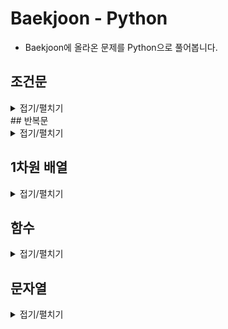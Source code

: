 # Baekjoon - Python

- Baekjoon에 올라온 문제를 Python으로 풀어봅니다.

## 조건문
<details>
<summary>접기/펼치기</summary>
<div markdown="1" style="padding-left:40px;">
<table>
<tr><td>문제</td><td>정답</td></tr>
<tr><td>1. <A href = "https://www.acmicpc.net/problem/1330" target = "blank" > 두 수 비교하기 </A></td><td>
▶<A href = "chap02/01두수비교하기.py" target = "blank" > 정답 </A></td>
<tr><td>2. <A href = "https://www.acmicpc.net/problem/9498" target = "blank" > 시험 성적 </A></td><td>
▶<A href = "chap02/02시험성적.py" target = "blank" > 정답 </A></td>
<tr><td>3. <A href = "https://www.acmicpc.net/problem/2753" target = "blank" > 윤년 </A></td><td>
▶<A href = "chap02/03윤년.py" target = "blank" > 정답 </A></td>
<tr><td>4. <A href = "https://www.acmicpc.net/problem/14681" target = "blank" > 사분면 고르기 </A></td><td>
▶<A href = "chap02/04사분면고르기.py" target = "blank" > 정답 </A></td>
<tr><td>5. <A href = "https://www.acmicpc.net/problem/2884" target = "blank" > 알람 시계 </A></td><td>
▶<A href = "chap02/05알람시계.py" target = "blank" > 정답 </A></td>
<tr><td>6. <A href = "https://www.acmicpc.net/problem/2525" target = "blank" > 오븐 시계 </A></td><td>
▶<A href = "chap02/06오븐시계.py" target = "blank" > 정답 </A></td>
<tr><td>7. <A href = "https://www.acmicpc.net/problem/2480" target = "blank" > 주사위 세개 </A></td><td>
▶<A href = "chap02/07주사위세개.py" target = "blank" > 정답 </A></td>
</table>
</div>
</details>
## 반복문
<details>
<summary>접기/펼치기</summary>
<div markdown="1" style="padding-left:40px;">
1. <A href = "https://www.acmicpc.net/problem/2739" target = "blank" > 구구단 </A>
▶<A href = "chap03/01구구단.py" target = "blank" > 정답 </A><br>
2. <A href = "https://www.acmicpc.net/problem/10950" target = "blank" > A+B - 3 </A>
▶<A href = "chap03/02A+B-3.py" target = "blank" > 정답 </A><br>
3. <A href = "https://www.acmicpc.net/problem/8393" target = "blank" > 합 </A>
▶<A href = "chap03/03합.py" target = "blank" > 정답 </A><br>
4. <A href = "https://www.acmicpc.net/problem/15552" target = "blank" > 빠른 A+B </A>
▶<A href = "chap03/04빠른A+B.py" target = "blank" > 정답 </A><br>
5. <A href = "https://www.acmicpc.net/problem/2741" target = "blank" > N 찍기 </A>
▶<A href = "chap03/05N찍기.py" target = "blank" > 정답 </A><br>
6. <A href = "https://www.acmicpc.net/problem/2742" target = "blank" > 기찍 N </A>
▶<A href = "chap03/06기찍N.py" target = "blank" > 정답 </A><br>
7. <A href = "https://www.acmicpc.net/problem/11021" target = "blank" > A+B - 7 </A>
▶<A href = "chap03/07A+B-7.py" target = "blank" > 정답 </A><br>
8. <A href = "https://www.acmicpc.net/problem/11022" target = "blank" > A+B - 8 </A>
▶<A href = "chap03/08A+B-8.py" target = "blank" > 정답 </A><br>
9. <A href = "https://www.acmicpc.net/problem/2438" target = "blank" > 별 찍기 - 1 </A>
▶<A href = "chap03/09별찍기-1.py" target = "blank" > 정답 </A><br>
10. <A href = "https://www.acmicpc.net/problem/2439" target = "blank" > 별 찍기 - 2 </A>
▶<A href = "chap03/10별찍기-2.py" target = "blank" > 정답 </A><br>
11. <A href = "https://www.acmicpc.net/problem/10871" target = "blank" > X보다 작은 수 </A>
▶<A href = "chap03/11X보다작은수.py" target = "blank" > 정답 </A><br>
12. <A href = "https://www.acmicpc.net/problem/10952" target = "blank" > A+B - 5 </A>
▶<A href = "chap03/12A+B-5.py" target = "blank" > 정답 </A><br>
13. <A href = "https://www.acmicpc.net/problem/10951" target = "blank" > A+B - 4 </A>
▶<A href = "chap03/13A+B-4.py" target = "blank" > 정답 </A><br>
14. <A href = "https://www.acmicpc.net/problem/1110" target = "blank" > 더하기 사이클 </A>
▶<A href = "chap03/14더하기사이클.py" target = "blank" > 정답 </A><br>
</div>
</details>

## 1차원 배열
<details>
<summary>접기/펼치기</summary>
<div markdown="1" style="padding-left:40px;">
1. <A href = "https://www.acmicpc.net/problem/10818" target = "blank" > 최소, 최대 </A>
▶<A href = "chap04/01최소최대.py" target = "blank" > 정답 </A><br>
2. <A href = "https://www.acmicpc.net/problem/2562" target = "blank" > 최댓값 </A>
▶<A href = "chap04/02최댓값.py" target = "blank" > 정답 </A><br>
3. <A href = "https://www.acmicpc.net/problem/2577" target = "blank" > 숫자의 개수 </A>
▶<A href = "chap04/03숫자의개수.py" target = "blank" > 정답 </A><br>
4. <A href = "https://www.acmicpc.net/problem/3052" target = "blank" > 나머지 </A>
▶<A href = "chap04/04나머지.py" target = "blank" > 정답 </A><br>
5. <A href = "https://www.acmicpc.net/problem/1546" target = "blank" > 	평균 </A>
▶<A href = "chap04/05평균.py" target = "blank" > 정답 </A><br>
6. <A href = "https://www.acmicpc.net/problem/8958" target = "blank" > 	OX퀴즈 </A>
▶<A href = "chap04/06OX퀴즈.py" target = "blank" > 정답 </A><br>
7. <A href = "https://www.acmicpc.net/problem/4344" target = "blank" > 평균은 넘겠지 </A>
▶<A href = "chap04/07평균은넘겠지.py" target = "blank" > 정답 </A><br>
</div>
</details>

## 함수
<details>
<summary>접기/펼치기</summary>
<div markdown="1" style="padding-left:40px;">
1. <A href = "https://www.acmicpc.net/problem/15596" target = "blank" > 정수 N개의 합 </A>
▶<A href = "chap05/01정수N개의합.py" target = "blank" > 정답 </A><br>
2. <A href = "https://www.acmicpc.net/problem/4673" target = "blank" > 셀프 넘버 </A>
▶<A href = "chap05/02셀프넘버.py" target = "blank" > 정답 </A><br>
3. <A href = "https://www.acmicpc.net/problem/1065" target = "blank" > 한수 </A>
▶<A href = "chap05/03한수.py" target = "blank" > 정답 </A><br>
</div>
</details>

## 문자열
<details>
<summary>접기/펼치기</summary>
<div markdown="1" style="padding-left:40px;">
1. <A href = "https://www.acmicpc.net/problem/11654" target = "blank" > 아스키 코드 </A>
▶<A href = "chap06/01아스키코드.py" target = "blank" > 정답 </A><br>
2. <A href = "https://www.acmicpc.net/problem/11720" target = "blank" > 숫자의 합 </A>
▶<A href = "chap06/02숫자의합.py" target = "blank" > 정답 </A><br>
3. <A href = "https://www.acmicpc.net/problem/10809" target = "blank" > 알파벳 찾기 </A>
▶<A href = "chap06/03알파벳찾기.py" target = "blank" > 정답 </A><br>
4. <A href = "https://www.acmicpc.net/problem/2675" target = "blank" > 문자열 반복 </A>
▶<A href = "chap06/04문자열반복.py" target = "blank" > 정답 </A><br>
5. <A href = "https://www.acmicpc.net/problem/1157" target = "blank" > 단어 공부 </A>
▶<A href = "chap06/05단어공부.py" target = "blank" > 정답 </A><br>
6. <A href = "https://www.acmicpc.net/problem/1152" target = "blank" > 단어의 개수 </A>
▶<A href = "chap06/06단어의개수.py" target = "blank" > 정답 </A><br>
7. <A href = "https://www.acmicpc.net/problem/2908" target = "blank" > 상수</A>
▶<A href = "chap06/07상수.py" target = "blank" > 정답 </A><br>
8. <A href = "https://www.acmicpc.net/problem/5622" target = "blank" > 다이얼</A>
▶<A href = "chap06/08다이얼.py" target = "blank" > 정답 </A><br>
9. <A href = "https://www.acmicpc.net/problem/2941" target = "blank" > 크로아티아 알파벳 </A>
▶<A href = "chap06/09크로아티아알파벳.py" target = "blank" > 정답 </A><br>
10. <A href = "https://www.acmicpc.net/problem/1316" target = "blank" > 그룹 단어 체커 </A>
▶<A href = "chap06/10그룹단어체커.py" target = "blank" > 정답 </A><br>
</div>
</details>
